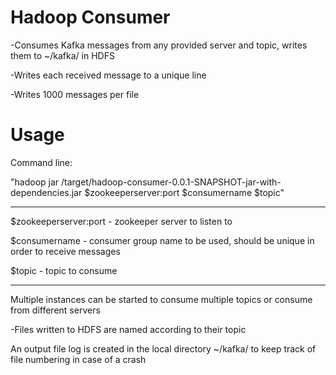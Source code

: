 Hadoop Consumer
===============
-Consumes Kafka messages from any provided server and topic, writes them to ~/kafka/ in HDFS

-Writes each received message to a unique line

-Writes 1000 messages per file

Usage
=====
Command line:

"hadoop jar /target/hadoop-consumer-0.0.1-SNAPSHOT-jar-with-dependencies.jar $zookeeperserver:port $consumername $topic"

----------------------------------------------------------------------------------------------------

$zookeeperserver:port - zookeeper server to listen to

$consumername - consumer group name to be used, should be unique in order to receive messages

$topic - topic to consume

----------------------------------------------------------------------------------------------------

Multiple instances can be started to consume multiple topics or consume from different servers

   -Files written to HDFS are named according to their topic

An output file log is created in the local directory ~/kafka/ to keep track of file numbering in case of a crash
